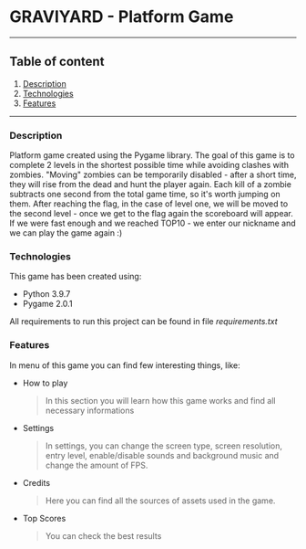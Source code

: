 # GRAVIYARD - Platform Game
<hr>

## Table of content

1. [Description](#description)
2. [Technologies](#technologies)
3. [Features](#features)

<hr>

### Description

Platform game created using the Pygame library. The goal of this game is to complete 2 levels in the shortest possible time while avoiding clashes with zombies. "Moving" zombies can be temporarily disabled - after a short time, they will rise from the dead and hunt the player again. Each kill of a zombie subtracts one second from the total game time, so it's worth jumping on them. After reaching the flag, in the case of level one, we will be moved to the second level - once we get to the flag again the scoreboard will appear. If we were fast enough and we reached TOP10 - we enter our nickname and we can play the game again :)


### Technologies

This game has been created using:

- Python 3.9.7
- Pygame 2.0.1


All requirements to run this project can be found in file *requirements.txt*

### Features

In menu of this game you can find few interesting things, like:

- How to play

    > In this section you will learn how this game works and find all necessary informations

- Settings

    > In settings, you can change the screen type, screen resolution, entry level, enable/disable sounds and background music and change the amount of FPS.

- Credits

    > Here you can find all the sources of assets used in the game.

- Top Scores

    > You can check the best results

